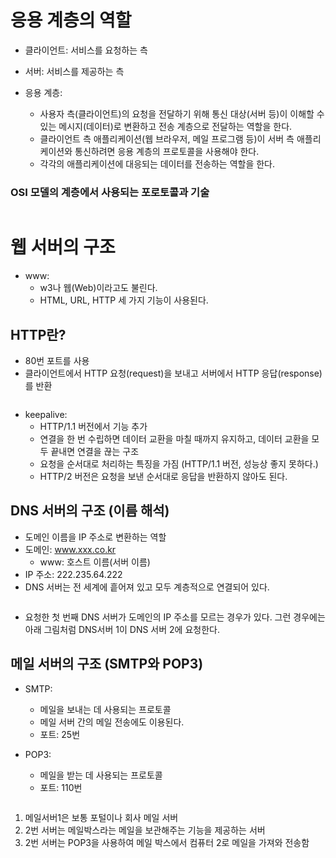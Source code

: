<h1 id="응용-계층의-역할">응용 계층의 역할</h1>
<ul>
<li><p>클라이언트: 서비스를 요청하는 측</p>
</li>
<li><p>서버: 서비스를 제공하는 측
<img alt="" src="https://velog.velcdn.com/images/sunnamgung8/post/d7cdc90c-da16-4b28-8883-e0a7367ff194/image.png" /></p>
</li>
<li><p>응용 계층: </p>
<ul>
<li>사용자 측(클라이언트)의 요청을 전달하기 위해 통신 대상(서버 등)이 이해할 수 있는 메시지(데이터)로 변환하고 전송 계층으로 전달하는 역할을 한다.</li>
<li>클라이언트 측 애플리케이션(웹 브라우저, 메일 프로그램 등)이 서버 측 애플리케이션와 통신하려면 응용 계층의 프로토콜을 사용해야 한다.</li>
<li>각각의 애플리케이션에 대응되는 데이터를 전송하는 역할을 한다.
<img alt="" src="https://velog.velcdn.com/images/sunnamgung8/post/a34c9a59-7939-4d0b-a1aa-d5375178c0e2/image.png" /></li>
</ul>
</li>
</ul>
<h3 id="osi-모델의-계층에서-사용되는-포로토콜과-기술">OSI 모델의 계층에서 사용되는 포로토콜과 기술</h3>
<p><img alt="" src="https://velog.velcdn.com/images/sunnamgung8/post/ca45cb4a-c5eb-410e-914c-2a45b37ae77c/image.png" /></p>
<h1 id="웹-서버의-구조">웹 서버의 구조</h1>
<ul>
<li>www:<ul>
<li>w3나 웹(Web)이라고도 불린다.</li>
<li>HTML, URL, HTTP 세 가지 기능이 사용된다.</li>
</ul>
</li>
</ul>
<h2 id="http란">HTTP란?</h2>
<ul>
<li>80번 포트를 사용</li>
<li>클라이언트에서 HTTP 요청(request)을 보내고 서버에서 HTTP 응답(response)를 반환</li>
</ul>
<p><img alt="" src="https://velog.velcdn.com/images/sunnamgung8/post/64c700ed-3086-4b3c-a343-4ee978e1f646/image.png" /></p>
<ul>
<li>keepalive:<ul>
<li>HTTP/1.1 버전에서 기능 추가</li>
<li>연결을 한 번 수립하면 데이터 교환을 마칠 때까지 유지하고, 데이터 교환을 모두 끝내면 연결을 끊는 구조</li>
<li>요청을 순서대로 처리하는 특징을 가짐 (HTTP/1.1 버전, 성능상 좋지 못하다.)
<img alt="" src="https://velog.velcdn.com/images/sunnamgung8/post/2ac386d9-7734-4da8-8ffe-06671eb64cef/image.png" /></li>
<li>HTTP/2 버전은 요청을 보낸 순서대로 응답을 반환하지 않아도 된다.
<img alt="" src="https://velog.velcdn.com/images/sunnamgung8/post/f3c00214-8146-41eb-bd7b-5c2955e8319c/image.png" /></li>
</ul>
</li>
</ul>
<h2 id="dns-서버의-구조-이름-해석">DNS 서버의 구조 (이름 해석)</h2>
<ul>
<li>도메인 이름을 IP 주소로 변환하는 역할</li>
<li>도메인: <a href="http://www.xxx.co.kr">www.xxx.co.kr</a><ul>
<li>www: 호스트 이름(서버 이름)</li>
</ul>
</li>
<li>IP 주소: 222.235.64.222</li>
<li>DNS 서버는 전 세계에 흩어져 있고 모두 계층적으로 연결되어 있다.</li>
</ul>
<p><img alt="" src="https://velog.velcdn.com/images/sunnamgung8/post/1f64f5da-b234-4fe1-836d-c9653b6c5fc9/image.png" /></p>
<ul>
<li>요청한 첫 번째 DNS 서버가 도메인의 IP 주소를 모르는 경우가 있다. 그런 경우에는 아래 그림처럼 DNS서버 1이 DNS 서버 2에 요청한다.
<img alt="" src="https://velog.velcdn.com/images/sunnamgung8/post/0670c95a-4f29-4cbe-99bb-d73caec4d132/image.png" /></li>
</ul>
<h2 id="메일-서버의-구조-smtp와-pop3">메일 서버의 구조 (SMTP와 POP3)</h2>
<ul>
<li><p>SMTP: </p>
<ul>
<li>메일을 보내는 데 사용되는 프로토콜</li>
<li>메일 서버 간의 메일 전송에도 이용된다.</li>
<li>포트: 25번</li>
</ul>
</li>
<li><p>POP3:</p>
<ul>
<li>메일을 받는 데 사용되는 프로토콜</li>
<li>포트: 110번</li>
</ul>
<p><img alt="" src="https://velog.velcdn.com/images/sunnamgung8/post/90daeeb6-b803-4749-b3bf-ebaf650da91f/image.png" /></p>
</li>
</ul>
<ol>
<li>메일서버1은 보통 포털이나 회사 메일 서버
<img alt="" src="https://velog.velcdn.com/images/sunnamgung8/post/ef021433-c192-4511-ad52-3c97bef5bde7/image.png" /></li>
<li>2번 서버는 메일박스라는 메일을 보관해주는 기능을 제공하는 서버</li>
<li>2번 서버는 POP3을 사용하여 메일 박스에서 컴퓨터 2로 메일을 가져와 전송함
<img alt="" src="https://velog.velcdn.com/images/sunnamgung8/post/838fd5c1-3dcd-42dd-8e43-c74c283987e8/image.png" /></li>
</ol>